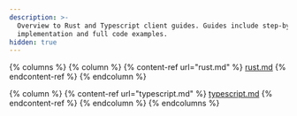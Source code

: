 ```yaml
---
description: >-
  Overview to Rust and Typescript client guides. Guides include step-by-step
  implementation and full code examples.
hidden: true
---
```



{% columns %}
{% column %}
{% content-ref url="rust.md" %}
[rust.md](rust.md)
{% endcontent-ref %}
{% endcolumn %}

{% column %}
{% content-ref url="typescript.md" %}
[typescript.md](typescript.md)
{% endcontent-ref %}
{% endcolumn %}
{% endcolumns %}
